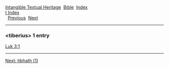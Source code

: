 [Intangible Textual Heritage](../../index)  [Bible](../index) 
[Index](index)   
[t Index](_t_)  
  [Previous](c11577)  [Next](c11579) 

------------------------------------------------------------------------

### &lt;tiberius&gt; 1 entry

[Luk 3:1](../kjv/luk003.htm#001)  

------------------------------------------------------------------------

[Next: tibhath (1)](c11579)
